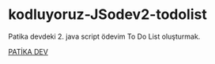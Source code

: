 # kodluyoruz-JSodev2-todolist
Patika devdeki 2. java script ödevim To Do List oluşturmak.


[PATİKA DEV](https://app.patika.dev/)